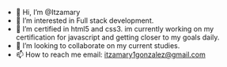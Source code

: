 - 👋 Hi, I’m @Itzamary
- 👀 I’m interested in Full stack development.
- 🌱 I’m certified in html5 and css3. im currently working on my certification for javascript and getting closer to my goals daily.
- 💞️ I’m looking to collaborate on my current studies.
- 📫 How to reach me email: itzamary1gonzalez@gmail.com

<!---
Itzamary/Itzamary is a ✨ special ✨ repository becauseits `README.md` (this file) appears on your GitHub profile.
You can click the Preview link to take a look at your changes.
--->
